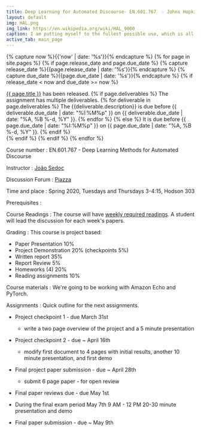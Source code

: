 ```yaml
---
title: Deep Learning for Automated Discourse- EN.601.767  - Johns Hopkins University
layout: default
img: HAL.png
img_link: https://en.wikipedia.org/wiki/HAL_9000
caption: I am putting myself to the fullest possible use, which is all I think that any conscious entity can ever hope to do. 
active_tab: main_page 
---
```



<!-- Display an alert about upcoming homework assignments -->
{% capture now %}{{'now' | date: '%s'}}{% endcapture %}
{% for page in site.pages %}
{% if page.release_date and page.due_date %}
{% capture release_date %}{{page.release_date | date: '%s'}}{% endcapture %}
{% capture due_date %}{{page.due_date | date: '%s'}}{% endcapture %}
{% if release_date < now and due_date >= now %}
<div class="alert alert-info">
<a href="{{page.url}}">{{ page.title }}</a> has been released.  
{% if page.deliverables %}
The assignment has multiple deliverables.
{% for deliverable in page.deliverables %}
The {{deliverable.description}} is due before {{ deliverable.due_date | date: "%I:%M%p" }} on {{ deliverable.due_date | date: "%A, %B %-d, %Y" }}.  
{% endfor %}
{% else %}
It is due before {{ page.due_date | date: "%I:%M%p" }} on {{ page.due_date | date: "%A, %B %-d, %Y" }}.
{% endif %}
</div>
{% endif %}
{% endif %}
{% endfor %}
<!-- End alert for upcoming homework assignments -->


Course number
: EN.601.767 - Deep Learning Methods for Automated Discourse

Instructor
: [João Sedoc](https://sites.google.com/site/jsedoc/)

Discussion Forum
: [Piazza](https://piazza.com/class/k541crp27qs4my)

Time and place
: Spring 2020, Tuesdays and Thursdays 3-4:15,  Hodson 303

Prerequisites
: 

Course Readings
: The course will have [weekly required readings](readings.html).  A student will lead the discussion for each week's papers.

Grading
: This course is project based:

* Paper Presentation 10% 
* Project Demonstration 20% (checkpoints 5%)
* Written report 35%
* Report Review 5%
* Homeworks (4) 20% 
* Reading assignments 10%

Course materials
: We're going to be working with Amazon Echo and PyTorch.

Assignments
: Quick outline for the next assignments.

* Project checkpoint 1 - due March 31st
  * write a two page overview of the project and a 5 minute presentation

* Project checkpoint 2 - due ~ April 16th
   * modify first document to 4 pages with initial results, another 10 minute presentation, and first demo

* Final project paper submission - due ~ April 28th 
   * submit 6 page paper - for open review

* Final paper reviews due - due May 1st

* During the final exam period May 7th 9 AM - 12 PM  20-30 minute presentation and demo

* Final paper submission - due ~ May 9th
